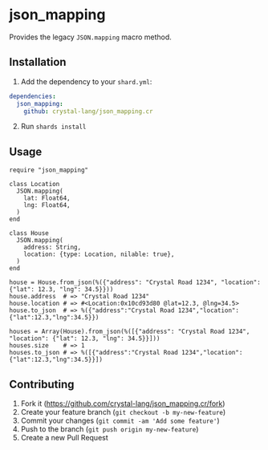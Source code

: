 # json_mapping

Provides the legacy `JSON.mapping` macro method.

## Installation

1. Add the dependency to your `shard.yml`:

```yaml
dependencies:
  json_mapping:
    github: crystal-lang/json_mapping.cr
```

2. Run `shards install`

## Usage

```crystal
require "json_mapping"

class Location
  JSON.mapping(
    lat: Float64,
    lng: Float64,
  )
end

class House
  JSON.mapping(
    address: String,
    location: {type: Location, nilable: true},
  )
end

house = House.from_json(%({"address": "Crystal Road 1234", "location": {"lat": 12.3, "lng": 34.5}}))
house.address  # => "Crystal Road 1234"
house.location # => #<Location:0x10cd93d80 @lat=12.3, @lng=34.5>
house.to_json  # => %({"address":"Crystal Road 1234","location":{"lat":12.3,"lng":34.5}})

houses = Array(House).from_json(%([{"address": "Crystal Road 1234", "location": {"lat": 12.3, "lng": 34.5}}]))
houses.size    # => 1
houses.to_json # => %([{"address":"Crystal Road 1234","location":{"lat":12.3,"lng":34.5}}])
```

## Contributing

1. Fork it (<https://github.com/crystal-lang/json_mapping.cr/fork>)
2. Create your feature branch (`git checkout -b my-new-feature`)
3. Commit your changes (`git commit -am 'Add some feature'`)
4. Push to the branch (`git push origin my-new-feature`)
5. Create a new Pull Request
